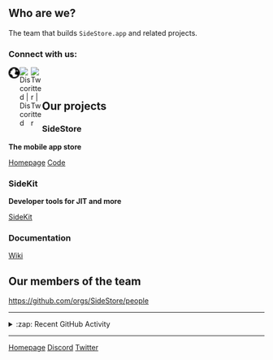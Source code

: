 <!-- 
Docs: How to use GitHub README and actions to auto-generate embedded content.
https://github.com/anuraghazra/github-readme-stats
https://www.youtube.com/watch?v=n6d4KHSKqGk
https://github.com/rahuldkjain/github-profile-readme-generator
 -->

## Who are we?

The team that builds `SideStore.app` and related projects.

### Connect with us:

<!--
[![Website](https://img.shields.io/website?label=sidestore.io&style=for-the-badge&url=https://sidestore.io)](https://sidestore.io)
[![Twitter Follow](https://img.shields.io/twitter/follow/sidestore_io?color=1DA1F2&logo=twitter&style=for-the-badge)](https://twitter.com/intent/follow?original_referer=https%3A%2F%2Fgithub.com%2Fsidestore&screen_name=sidestore)
[![GitHub Followers](https://img.shields.io/github/followers/sidestore?style=for-the-badge)]()
[![GitHub Sponsors](https://img.shields.io/github/sponsors/sidestore?style=for-the-badge
)]() 
-->

[<img align="left" alt="sidestore.io" width="22px" src="https://raw.githubusercontent.com/iconic/open-iconic/master/svg/globe.svg" />][website]
[<img align="left" alt="Discord | Discord" width="22px" src="https://cdn.jsdelivr.net/npm/simple-icons@v3/icons/discord.svg" />][discord]
[<img align="left" alt="Twitter | Twitter" width="22px" src="https://cdn.jsdelivr.net/npm/simple-icons@v3/icons/twitter.svg" />][twitter]

<br />
<br />

## Our projects

### SideStore

__The mobile app store__

[Homepage][website]
[Code][git.sidestore]

### SideKit

__Developer tools for JIT and more__

[SideKit][git.sidekit]

### Documentation

[Wiki][wiki]

## Our members of the team

https://github.com/orgs/SideStore/people

---

<details>
  <summary>:zap: Recent GitHub Activity</summary>

<!--START_SECTION:activity-->
1. ❗️ Opened issue [#599](https://github.com/SideStore/SideStore/issues/599) in [SideStore/SideStore](https://github.com/SideStore/SideStore)
2. 🗣 Commented on [#431](https://github.com/SideStore/SideStore/issues/431) in [SideStore/SideStore](https://github.com/SideStore/SideStore)
3. 💪 Opened PR [#15](https://github.com/SideStore/omnisette-server/pull/15) in [SideStore/omnisette-server](https://github.com/SideStore/omnisette-server)
4. 🗣 Commented on [#436](https://github.com/SideStore/SideStore/issues/436) in [SideStore/SideStore](https://github.com/SideStore/SideStore)
5. 🗣 Commented on [#596](https://github.com/SideStore/SideStore/issues/596) in [SideStore/SideStore](https://github.com/SideStore/SideStore)
6. 🗣 Commented on [#596](https://github.com/SideStore/SideStore/issues/596) in [SideStore/SideStore](https://github.com/SideStore/SideStore)
7. 🎉 Merged PR [#40](https://github.com/SideStore/sidestore.github.io/pull/40) in [SideStore/sidestore.github.io](https://github.com/SideStore/sidestore.github.io)
8. 🗣 Commented on [#40](https://github.com/SideStore/sidestore.github.io/issues/40) in [SideStore/sidestore.github.io](https://github.com/SideStore/sidestore.github.io)
9. 💪 Opened PR [#18](https://github.com/SideStore/apple-private-apis/pull/18) in [SideStore/apple-private-apis](https://github.com/SideStore/apple-private-apis)
10. 🗣 Commented on [#40](https://github.com/SideStore/sidestore.github.io/issues/40) in [SideStore/sidestore.github.io](https://github.com/SideStore/sidestore.github.io)
11. 💪 Opened PR [#40](https://github.com/SideStore/sidestore.github.io/pull/40) in [SideStore/sidestore.github.io](https://github.com/SideStore/sidestore.github.io)
12. 🗣 Commented on [#585](https://github.com/SideStore/SideStore/issues/585) in [SideStore/SideStore](https://github.com/SideStore/SideStore)
13. 🗣 Commented on [#588](https://github.com/SideStore/SideStore/issues/588) in [SideStore/SideStore](https://github.com/SideStore/SideStore)
14. ❗️ Closed issue [#588](https://github.com/SideStore/SideStore/issues/588) in [SideStore/SideStore](https://github.com/SideStore/SideStore)
15. ❗️ Closed issue [#591](https://github.com/SideStore/SideStore/issues/591) in [SideStore/SideStore](https://github.com/SideStore/SideStore)
16. ❗️ Closed issue [#33](https://github.com/SideStore/sidestore.github.io/issues/33) in [SideStore/sidestore.github.io](https://github.com/SideStore/sidestore.github.io)
17. 🗣 Commented on [#33](https://github.com/SideStore/sidestore.github.io/issues/33) in [SideStore/sidestore.github.io](https://github.com/SideStore/sidestore.github.io)
18. ❗️ Closed issue [#38](https://github.com/SideStore/sidestore.github.io/issues/38) in [SideStore/sidestore.github.io](https://github.com/SideStore/sidestore.github.io)
19. 🎉 Merged PR [#17](https://github.com/SideStore/apple-private-apis/pull/17) in [SideStore/apple-private-apis](https://github.com/SideStore/apple-private-apis)
20. 💪 Opened PR [#17](https://github.com/SideStore/apple-private-apis/pull/17) in [SideStore/apple-private-apis](https://github.com/SideStore/apple-private-apis)
<!--END_SECTION:activity-->

</details>

---

[Homepage][patreon] [Discord][discord] [Twitter][twitter]

<!--
- [Patreon][patreon]
- [OpenCollective][opencollective]
- [YouTube][youtube]
-->

[website]: https://sidestore.io
[wiki]: https://wiki.sidestore.io
[twitter]: https://twitter.com/sidestore_io
[discord]: https://discord.gg/sidestore-949183273383395328
[youtube]: https://youtube.com/TODO
[patreon]: https://www.patreon.com/SideStore
[opencollective]: https://opencollective.com/TODO
[git.sidestore]: https://github.com/SideStore/SideStore/
[git.sidekit]: https://github.com/SideStore/SideKit

